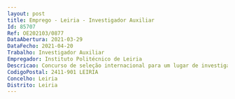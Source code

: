 ```yaml
--- 
layout: post
title: Emprego - Leiria - Investigador Auxiliar
Id: 85707
Ref: OE202103/0877
DataAbertura: 2021-03-29
DataFecho: 2021-04-20
Trabalho: Investigador Auxiliar
Empregador: Instituto Politécnico de Leiria
Descricao: Concurso de seleção internacional para um lugar de investigador doutorado para o exercício de atividades de investigação em regime de contrato de trabalho em funções públicas em regime de contrato de trabalho em funções públicas a termo resolutivo certo, ao abrigo da alínea i) do n.º 1 do artigo 57.º da Lei Geral do Trabalho em Funções Públicas (LTFP), do Decreto Lei n.º 57 2016, de 29 de agosto, com vista ao desenvolvimento de atividades de investigação no domínio das Ciências e Tecnologia do Mar. O projeto de investigação científica, consiste na Monitorização e Gestão Sustentável de pequenas pescarias em Reservas da Biosfera da UNESCO.
CodigoPostal: 2411-901 LEIRIA
Concelho: Leiria
Distrito: Leiria
--- 
```

